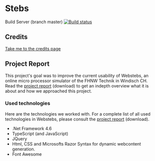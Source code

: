 # Stebs

Build Server (branch master) [![Build status](https://ci.appveyor.com/api/projects/status/nb50vg5rqspo6yij?svg=true)](https://ci.appveyor.com/project/JoelNussbaum/stebs)

## Credits

[Take me to the credits page](Credits.md)



## Project Report

This project's goal was to improve the current usability of Webstebs, an online micro processor simulator of the FHNW Technik in Windisch CH. Read the [project report](https://github.com/AceVanCleef/WebstebsIO/raw/master/IP5_IODevices_Bericht.pdf) (download) to get an indepth overview what it is about and how we approached this project.

### Used technologies

Here are the technologies we worked with. For a complete list of all used technologies in Webstebs, please consult the [project report](https://github.com/AceVanCleef/WebstebsIO/raw/master/IP5_IODevices_Bericht.pdf) (download).

- .Net Framework 4.6
- TypeScript (and JavaScript)
- JQuery
- Html, CSS and Microsofts Razor Syntax for dynamic webcontent generation.
- Font Awesome
